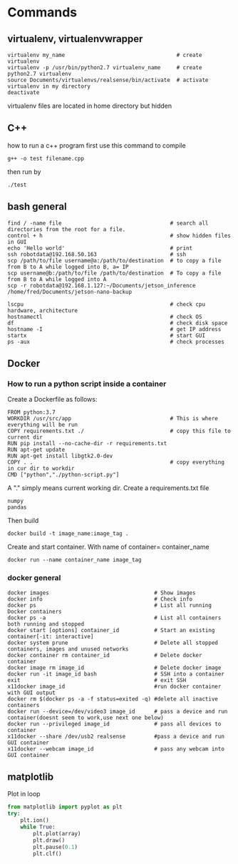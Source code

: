 # Commands

## virtualenv, virtualenvwrapper

```
virtualenv my_name                                   # create virtualenv
virtualenv -p /usr/bin/python2.7 virtualenv_name     # create python2.7 virtualenv
source Documents/virtualenvs/realsense/bin/activate  # activate virtualenv in my directory
deactivate
```
virtualenv files are located in home directory but hidden

## C++
how to run a c++ program
first use this command to compile 
```
g++ -o test filename.cpp
```
then run by
```
./test 
```

## bash general
```
find / -name file                                  # search all directories from the root for a file. 
control + h                                        # show hidden files in GUI
echo 'Hello world'                                 # print
ssh robotdata@192.168.50.163                       # ssh
scp /path/to/file username@a:/path/to/destination  # to copy a file from B to A while logged into B, a= IP
scp username@b:/path/to/file /path/to/destination  # To copy a file from B to A while logged into A
scp -r robotdata@192.168.1.127:~/Documents/jetson_inference /home/fred/Documents/jetson-nano-backup

lscpu                                              # check cpu hardware, architecture
hostnamectl                                        # check OS 
df                                                 # check disk space
hostname -I                                        # get IP address
startx                                             # start GUI
ps -aux                                            # check processes
```

## Docker

### How to run a python script inside a container 
Create a Dockerfile as follows:
```
FROM python:3.7
WORKDIR /usr/src/app                               # This is where everything will be run
COPY requirements.txt ./                           # copy this file to current dir
RUN pip install --no-cache-dir -r requirements.txt
RUN apt-get update
RUN apt-get install libgtk2.0-dev
COPY . .                                           # copy everything in cur dir to workdir
CMD ["python","./python-script.py"]
```
A "." simply means current working dir. 
Create a requirements.txt file 
```
numpy
pandas
```
Then build 
```
docker build -t image_name:image_tag .
```
Create and start container. With name of container= container_name
``` 
docker run --name container_name image_tag
```
### docker general
```
docker images                                 # Show images
docker info                                   # Check info 
docker ps                                     # List all running Docker containers
docker ps -a                                  # List all containers both running and stopped
docker start [options] container_id           # Start an existing container[-it: interactive]
docker system prune                           # Delete all stopped containers, images and unused networks
docker container rm container_id              # Delete docker container
docker image rm image_id                      # Delete docker image
docker run -it image_id bash                  # SSH into a container
exit                                          # exit SSH
x11docker image_id                            #run docker container with GUI output
docker rm $(docker ps -a -f status=exited -q) #delete all inactive containers
docker run --device=/dev/video3 image_id      # pass a device and run container(doesnt seem to work,use next one below)
docker run --privileged image_id              # pass all devices to container
x11docker --share /dev/usb2 realsense         #pass a device and run GUI container
x11docker --webcam image_id                   # pass any webcam into GUI container
```

## matplotlib
Plot in loop
```python
from matplotlib import pyplot as plt
try:
    plt.ion()
    while True:
        plt.plot(array)
        plt.draw()
        plt.pause(0.1)
        plt.clf()
```
